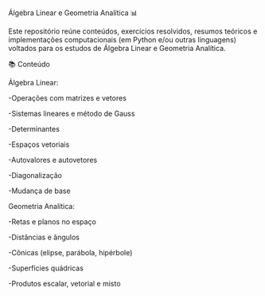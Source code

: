 Álgebra Linear e Geometria Analítica 📊

Este repositório reúne conteúdos, exercícios resolvidos, resumos teóricos e implementações computacionais (em Python e/ou outras linguagens) voltados para os estudos de Álgebra Linear e Geometria Analítica.

📚 Conteúdo


Álgebra Linear:


-Operações com matrizes e vetores

-Sistemas lineares e método de Gauss

-Determinantes

-Espaços vetoriais

-Autovalores e autovetores

-Diagonalização

-Mudança de base


Geometria Analítica:


-Retas e planos no espaço

-Distâncias e ângulos

-Cônicas (elipse, parábola, hipérbole)

-Superfícies quádricas

-Produtos escalar, vetorial e misto

